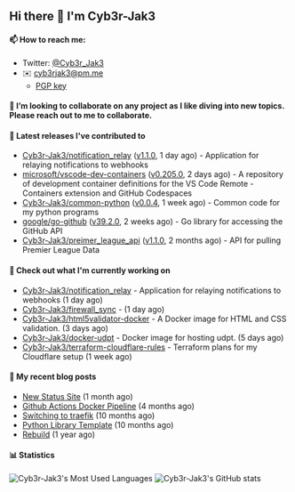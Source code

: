 ## Hi there 👋 I'm Cyb3r-Jak3

#### 📫 How to reach me:
  - Twitter: [@Cyb3r_Jak3](https://twitter.com/Cyb3r_Jak3)
  - ✉️ cyb3rjak3@pm.me
    - [PGP key](https://gist.githubusercontent.com/Cyb3r-Jak3/d1068b61b50239b171faf018a0269f67/raw/b876db002e6b0630795382c0b9134771ffa5fe3a/cyb3rjak3@pm.me.asc)


#### 👯 I’m looking to collaborate on any project as I like diving into new topics. Please reach out to me to collaborate.


#### 🔭 Latest releases I've contributed to

- [Cyb3r-Jak3/notification_relay](https://github.com/Cyb3r-Jak3/notification_relay) ([v1.1.0](https://github.com/Cyb3r-Jak3/notification_relay/releases/tag/v1.1.0), 1 day ago) - Application for relaying notifications to webhooks
- [microsoft/vscode-dev-containers](https://github.com/microsoft/vscode-dev-containers) ([v0.205.0](https://github.com/microsoft/vscode-dev-containers/releases/tag/v0.205.0), 2 days ago) - A repository of development container definitions for the VS Code Remote - Containers extension and GitHub Codespaces
- [Cyb3r-Jak3/common-python](https://github.com/Cyb3r-Jak3/common-python) ([v0.0.4](https://github.com/Cyb3r-Jak3/common-python/releases/tag/v0.0.4), 1 week ago) - Common code for my python programs
- [google/go-github](https://github.com/google/go-github) ([v39.2.0](https://github.com/google/go-github/releases/tag/v39.2.0), 2 weeks ago) - Go library for accessing the GitHub API
- [Cyb3r-Jak3/preimer_league_api](https://github.com/Cyb3r-Jak3/preimer_league_api) ([v1.1.0](https://github.com/Cyb3r-Jak3/preimer_league_api/releases/tag/v1.1.0), 2 months ago) - API for pulling Premier League Data

#### 👷 Check out what I'm currently working on

- [Cyb3r-Jak3/notification_relay](https://github.com/Cyb3r-Jak3/notification_relay) - Application for relaying notifications to webhooks (1 day ago)
- [Cyb3r-Jak3/firewall_sync](https://github.com/Cyb3r-Jak3/firewall_sync) -  (1 day ago)
- [Cyb3r-Jak3/html5validator-docker](https://github.com/Cyb3r-Jak3/html5validator-docker) - A Docker image for HTML and CSS validation.  (3 days ago)
- [Cyb3r-Jak3/docker-udpt](https://github.com/Cyb3r-Jak3/docker-udpt) - Docker image for hosting udpt. (5 days ago)
- [Cyb3r-Jak3/terraform-cloudflare-rules](https://github.com/Cyb3r-Jak3/terraform-cloudflare-rules) - Terraform plans for my Cloudflare setup (1 week ago)

#### 📜 My recent blog posts

- [New Status Site](https://blog.jwhite.network/New-Status-Site/) (1 month ago)
- [Github Actions Docker Pipeline](https://blog.jwhite.network/Github-Action-Docker/) (4 months ago)
- [Switching to traefik](https://blog.jwhite.network/Traefik/) (10 months ago)
- [Python Library Template](https://blog.jwhite.network/Python-Template/) (10 months ago)
- [Rebuild](https://blog.jwhite.network/Rebuild/) (1 year ago)


#### 📊 Statistics
![Cyb3r-Jak3's Most Used Languages](https://github-readme-stats.vercel.app/api/top-langs/?username=Cyb3r-Jak3&theme=cobalt&hide=css,html,scss)
![Cyb3r-Jak3's GitHub stats](https://github-readme-stats.vercel.app/api?username=Cyb3r-Jak3&count_private=true&show_icons=true&theme=cobalt&line_height=40)
